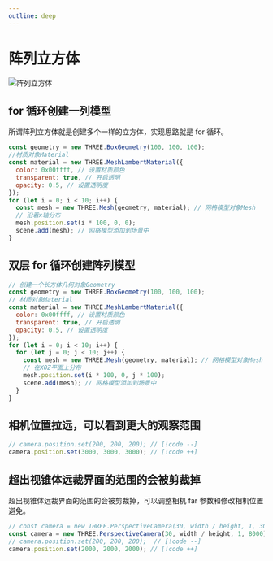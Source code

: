 ```yaml
---
outline: deep
---
```


# 阵列立方体

![阵列立方体](/phaseA/matrix.jpg)

## for 循环创建一列模型

所谓阵列立方体就是创建多个一样的立方体，实现思路就是 for 循环。

```js
const geometry = new THREE.BoxGeometry(100, 100, 100);
//材质对象Material
const material = new THREE.MeshLambertMaterial({
  color: 0x00ffff, // 设置材质颜色
  transparent: true, // 开启透明
  opacity: 0.5, // 设置透明度
});
for (let i = 0; i < 10; i++) {
  const mesh = new THREE.Mesh(geometry, material); // 网格模型对象Mesh
  // 沿着x轴分布
  mesh.position.set(i * 100, 0, 0);
  scene.add(mesh); // 网格模型添加到场景中
}
```

## 双层 for 循环创建阵列模型

```js
// 创建一个长方体几何对象Geometry
const geometry = new THREE.BoxGeometry(100, 100, 100);
// 材质对象Material
const material = new THREE.MeshLambertMaterial({
  color: 0x00ffff, // 设置材质颜色
  transparent: true, // 开启透明
  opacity: 0.5, // 设置透明度
});
for (let i = 0; i < 10; i++) {
  for (let j = 0; j < 10; j++) {
    const mesh = new THREE.Mesh(geometry, material); // 网格模型对象Mesh
    // 在XOZ平面上分布
    mesh.position.set(i * 100, 0, j * 100);
    scene.add(mesh); // 网格模型添加到场景中
  }
}
```

## 相机位置拉远，可以看到更大的观察范围

```js
// camera.position.set(200, 200, 200); // [!code --]
camera.position.set(3000, 3000, 3000); // [!code ++]
```

## 超出视锥体远裁界面的范围的会被剪裁掉

超出视锥体远裁界面的范围的会被剪裁掉，可以调整相机 far 参数和修改相机位置避免。

```js
// const camera = new THREE.PerspectiveCamera(30, width / height, 1, 3000);  // [!code --]
const camera = new THREE.PerspectiveCamera(30, width / height, 1, 8000); // [!code ++]
// camera.position.set(200, 200, 200);  // [!code --]
camera.position.set(2000, 2000, 2000); // [!code ++]
```
